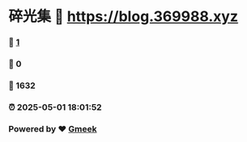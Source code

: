 # 碎光集 :link: https://blog.369988.xyz 
### :page_facing_up: [1](https://blog.369988.xyz/tag.html) 
### :speech_balloon: 0 
### :hibiscus: 1632 
### :alarm_clock: 2025-05-01 18:01:52 
### Powered by :heart: [Gmeek](https://github.com/Meekdai/Gmeek)
